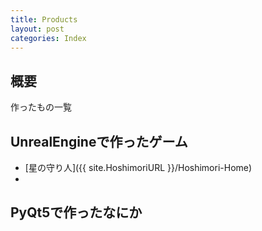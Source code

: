 ```yaml
---
title: Products
layout: post
categories: Index
---
```


<link rel="stylesheet" type="text/css" href="https://pto8913.github.io/pto8913/Hoshimori/css/Hoshimori.css">
<div class="bg_Home"></div>

## 概要
作ったもの一覧

## UnrealEngineで作ったゲーム
* [星の守り人]({{ site.HoshimoriURL }}/Hoshimori-Home)
* 

## PyQt5で作ったなにか
